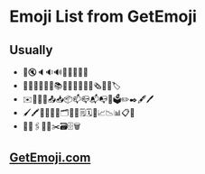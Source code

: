 # Emoji List from GetEmoji

## Usually
- 🔔🔇🔈🔉🔊📢📣📯🔔🔕
- 📔📕📖📗📘📙📚📓📒📃📜📄📰🗞️📑🔖🏷️
- ✉️📧📨📩📤📥📦📫📪📬📭📮🗳️✏️✒️🖋️🖊️
- 🖌️🖍️📝💼📁📂🗂️📅📆🗒️🗓️📇📈📉📊📋📌
- 📍📎🖇️📏📐✂️🗃️🗄️🗑️

## [GetEmoji.com](https://getemoji.com/)
